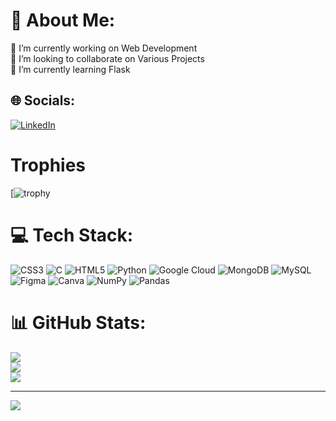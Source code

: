 # 💫 About Me:
🔭 I’m currently working on Web Development<br>👯 I’m looking to collaborate on Various Projects<br>🌱 I’m currently learning Flask<br>


## 🌐 Socials:
[![LinkedIn](https://img.shields.io/badge/LinkedIn-%230077B5.svg?logo=linkedin&logoColor=white)](https://linkedin.com/in/https://www.linkedin.com/in/payal-naikodi-75a9b0207/) 


# Trophies
[![trophy](https://github-profile-trophy.vercel.app/?username=payal9890&row=2&column=3&no-bg=true&no-frame=true)

# 💻 Tech Stack:
![CSS3](https://img.shields.io/badge/css3-%231572B6.svg?style=for-the-badge&logo=css3&logoColor=white) ![C](https://img.shields.io/badge/c-%2300599C.svg?style=for-the-badge&logo=c&logoColor=white) ![HTML5](https://img.shields.io/badge/html5-%23E34F26.svg?style=for-the-badge&logo=html5&logoColor=white) ![Python](https://img.shields.io/badge/python-3670A0?style=for-the-badge&logo=python&logoColor=ffdd54) ![Google Cloud](https://img.shields.io/badge/Google%20Cloud-%234285F4.svg?style=for-the-badge&logo=google-cloud&logoColor=white) ![MongoDB](https://img.shields.io/badge/MongoDB-%234ea94b.svg?style=for-the-badge&logo=mongodb&logoColor=white) ![MySQL](https://img.shields.io/badge/mysql-%2300f.svg?style=for-the-badge&logo=mysql&logoColor=white) 	![Figma](https://img.shields.io/badge/figma-%23F24E1E.svg?style=for-the-badge&logo=figma&logoColor=white) ![Canva](https://img.shields.io/badge/Canva-%2300C4CC.svg?style=for-the-badge&logo=Canva&logoColor=white) ![NumPy](https://img.shields.io/badge/numpy-%23013243.svg?style=for-the-badge&logo=numpy&logoColor=white) ![Pandas](https://img.shields.io/badge/pandas-%23150458.svg?style=for-the-badge&logo=pandas&logoColor=white)
# 📊 GitHub Stats:
![](https://github-readme-stats.vercel.app/api?username=payal9890&theme=dark&hide_border=false&include_all_commits=true&count_private=false)<br/>
![](https://github-readme-streak-stats.herokuapp.com/?user=payal9890&theme=dark&hide_border=false)<br/>
![](https://github-readme-stats.vercel.app/api/top-langs/?username=payal9890&theme=dark&hide_border=false&include_all_commits=true&count_private=false&layout=compact)

---
[![](https://visitcount.itsvg.in/api?id=payal9890&icon=0&color=0)](https://visitcount.itsvg.in)

<!-- Proudly created with GPRM ( https://gprm.itsvg.in ) -->
